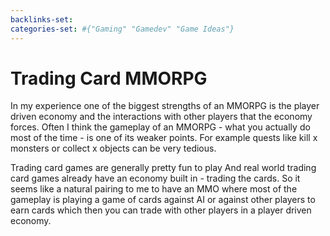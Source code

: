 ```yaml
---
backlinks-set: 
categories-set: #{"Gaming" "Gamedev" "Game Ideas"}
---
```

# Trading Card MMORPG

In my experience one of the biggest strengths of an MMORPG is the player driven
economy and the interactions with other players that the economy forces.  Often
 I think the gameplay of an MMORPG - what you actually do most of the time - is one of its weaker points.
  For example quests like kill x monsters or collect x objects can be very tedious.

Trading card games are generally pretty fun to play
And real world trading card games already have an economy built in - trading the cards.
So it seems like a natural pairing to me to have an MMO where most of the gameplay is playing a game of cards against AI or against other players to earn cards which then you can trade with other players in a player driven economy.